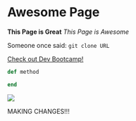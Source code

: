 # Awesome Page
**This Page is Great**
*This Page is Awesome*

Someone once said:
`git clone URL`

[Check out Dev Bootcamp!](https://www.devbootcamp.com)

```ruby
def method

end
```

![](imgs/screenshot.png)

MAKING CHANGES!!!